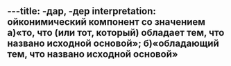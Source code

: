 ---title: -дар, -дер
interpretation: ойконимический компонент со значением а)«то, что (или тот, который) обладает тем, что названо исходной основой»; б)«обладающий тем, что названо исходной основой»
---
